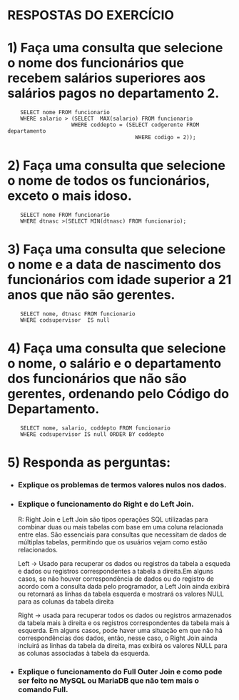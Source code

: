 # RESPOSTAS DO EXERCÍCIO

# 1)  Faça uma consulta que selecione o nome dos funcionários que recebem salários superiores aos salários pagos no departamento 2.
        SELECT nome FROM funcionario
        WHERE salario > (SELECT  MAX(salario) FROM funcionario
                        WHERE coddepto = (SELECT codgerente FROM departamento
                                            WHERE codigo = 2));
# 2) Faça uma consulta que selecione o nome de todos os funcionários, exceto o mais idoso.
        SELECT nome FROM funcionario
        WHERE dtnasc >(SELECT MIN(dtnasc) FROM funcionario);                                    
# 3) Faça uma consulta que selecione o nome e a data de nascimento dos funcionários com idade superior a 21 anos que não são gerentes.
        SELECT nome, dtnasc FROM funcionario
        WHERE codsupervisor  IS null
# 4) Faça uma consulta que selecione o nome, o salário e o departamento dos funcionários que não são gerentes, ordenando pelo Código do Departamento.
        SELECT nome, salario, coddepto FROM funcionario
        WHERE codsupervisor IS null ORDER BY coddepto 
# 5) Responda as perguntas:
 - ### Explique os problemas de termos valores nulos nos dados.
 - ### Explique o funcionamento do Right e do Left Join.
     R: Right Join e Left Join são tipos operações SQL utilizadas para combinar duas ou mais tabelas com base em uma coluna relacionada entre elas. São essenciais para consultas que necessitam de dados de múltiplas tabelas, permitindo que os usuários vejam como estão relacionados.

     Left -> Usado para recuperar os dados ou registros da tabela a esqueda e dados ou registros correspondentes a tabela a direita.Em alguns casos, se não houver correspondência de dados ou do registro de acordo com a consulta dada pelo programador, a Left Join ainda exibirá ou retornará as linhas da tabela esquerda e mostrará os valores NULL para as colunas da tabela direita

     Right -> usada para recuperar todos os dados ou registros armazenados da tabela mais à direita e os registros correspondentes da tabela mais à esquerda. Em alguns casos, pode haver uma situação em que não há correspondências dos dados, então, nesse caso, o Right Join ainda incluirá as linhas da tabela da direita, mas exibirá os valores NULL para as colunas associadas à tabela da esquerda.
 - ###  Explique o funcionamento do Full Outer Join e como pode ser feito no MySQL ou MariaDB que não tem mais o comando Full.

